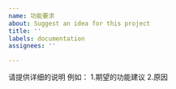 ```yaml
---
name: 功能要求
about: Suggest an idea for this project
title: ''
labels: documentation
assignees: ''

---
```


请提供详细的说明
例如：
1.期望的功能建议
2.原因
